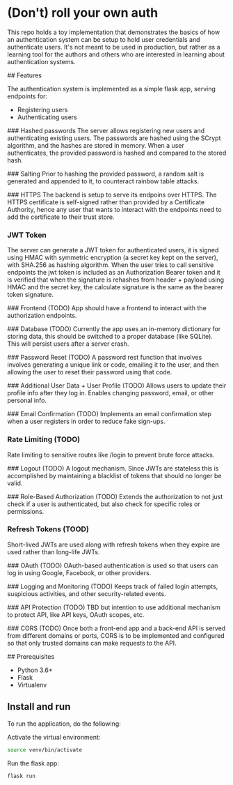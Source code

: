 # (Don't) roll your own auth

This repo holds a toy implementation that demonstrates the basics of how an authentication system can be setup to hold user credentials and authenticate users. It's not meant to be used in production, but rather as a learning tool for the authors and others who are interested in learning about authentication systems.

## Features

The authentication system is implemented as a simple flask app, serving endpoints for:
- Registering users
- Authenticating users

### Hashed passwords
The server allows registering new users and authenticating existing users. The passwords are hashed using the SCrypt algorithm, and the hashes are stored in memory. When a user authenticates, the provided password is hashed and compared to the stored hash.

### Salting
Prior to hashing the provided password, a random salt is generated and appended to it, to counteract rainbow table attacks.

### HTTPS
The backend is setup to serve its endpoins over HTTPS. The HTTPS certificate is self-signed rather than provided by a Certificate Authority, hence any user that wants to interact with the endpoints need to add the certificate to their trust store.

### JWT Token
The server can generate a JWT token for authenticated users, it is signed using HMAC with symmetric encryption (a secret key kept on the server), with SHA.256 as hashing algorithm. When the user tries to call sensitive endpoints the jwt token is included as an Authorization Bearer token and it is verified that when the signature is rehashes from header + payload using HMAC and the secret key, the calculate signature is the same as the bearer token signature.

### Frontend (TODO)
App should have a frontend to interact with the authorization endpoints.

### Database (TODO)
Currently the app uses an in-memory dictionary for storing data, this should be switched to a proper database (like SQLite). This will persist users after a server crash.

### Password Reset (TODO)
A password rest function that involves involves generating a unique link or code, emailing it to the user, and then allowing the user to reset their password using that code.

### Additional User Data + User Profile (TODO)
Allows users to update their profile info after they log in. Enables changing password, email, or other personal info.

### Email Confirmation (TODO)
Implements an email confirmation step when a user registers in order to reduce fake sign-ups.

### Rate Limiting (TODO)
Rate limiting to sensitive routes like /login to prevent brute force attacks.

### Logout (TODO)
A logout mechanism. Since JWTs are stateless this is accomplished by maintaining a blacklist of tokens that should no longer be valid.

### Role-Based Authorization (TODO)
Extends the authorization to not just check if a user is authenticated, but also check for specific roles or permissions.

### Refresh Tokens (TOOD)
Short-lived JWTs are used along with refresh tokens when they expire are used rather than long-life JWTs.

### OAuth (TODO)
OAuth-based authentication is used so that users can log in using Google, Facebook, or other providers.


### Logging and Monitoring (TODO)
Keeps track of failed login attempts, suspicious activities, and other security-related events.

### API Protection (TODO)
TBD but intention to use additional mechanism to protect API, like API keys, OAuth scopes, etc.

### CORS (TODO)
Once both a front-end app and a back-end API is served from different domains or ports, CORS is to be implemented and configured so that only trusted domains can make requests to the API.

## Prerequisites

* Python 3.6+
* Flask
* Virtualenv

## Install and run
To run the application, do the following:

Activate the virtual environment:
```bash
source venv/bin/activate
```

Run the flask app:
```bash
flask run
```